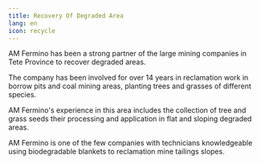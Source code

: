 ```yaml
---
title: Recovery Of Degraded Area
lang: en
icon: recycle
---
```

AM Fermino has been a strong partner of the large mining companies in Tete Province to recover degraded areas.

The company has been involved for over 14 years in reclamation work in borrow pits and coal mining areas, planting trees and grasses of different species.

AM Fermino's experience in this area includes the collection of tree and grass seeds their processing and application in flat and sloping degraded areas.

AM Fermino is one of the few companies with technicians knowledgeable using biodegradable blankets to reclamation mine tailings slopes.